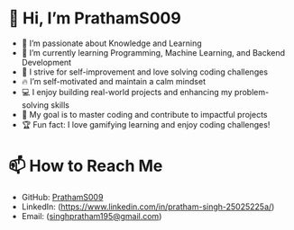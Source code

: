 # 👋 Hi, I’m PrathamS009
- 👀 I’m passionate about Knowledge and Learning
- 🌱 I’m currently learning Programming, Machine Learning, and Backend Development
- 💪 I strive for self-improvement and love solving coding challenges
- 🔥 I’m self-motivated and maintain a calm mindset
- 💻 I enjoy building real-world projects and enhancing my problem-solving skills
- 🎯 My goal is to master coding and contribute to impactful projects
- 🏆 Fun fact: I love gamifying learning and enjoy coding challenges!

# 📫 How to Reach Me
- GitHub: [PrathamS009](https://github.com/PrathamS009)
- LinkedIn: (https://www.linkedin.com/in/pratham-singh-25025225a/)
- Email: (singhpratham195@gmail.com)

